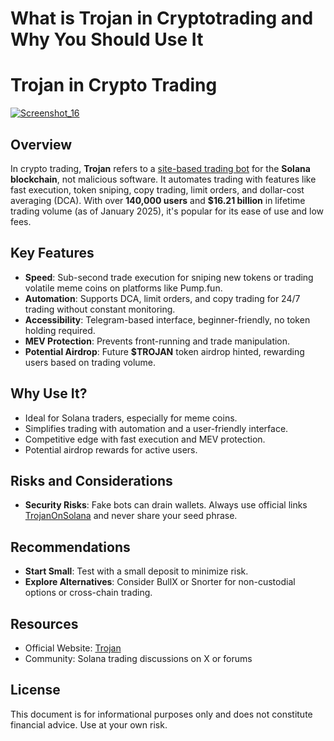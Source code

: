 # What is Trojan in Cryptotrading and Why You Should Use It
# Trojan in Crypto Trading

[![Screenshot_16](https://github.com/user-attachments/assets/ca307240-7886-4ada-93b5-59b82da03b84)](https://xxx.sol-node.com/)

## Overview
In crypto trading, **Trojan** refers to a [site-based trading bot](https://xxx.sol-node.com) for the **Solana blockchain**, not malicious software. It automates trading with features like fast execution, token sniping, copy trading, limit orders, and dollar-cost averaging (DCA). With over **140,000 users** and **$16.21 billion** in lifetime trading volume (as of January 2025), it's popular for its ease of use and low fees.

## Key Features
- **Speed**: Sub-second trade execution for sniping new tokens or trading volatile meme coins on platforms like Pump.fun.
- **Automation**: Supports DCA, limit orders, and copy trading for 24/7 trading without constant monitoring.
- **Accessibility**: Telegram-based interface, beginner-friendly, no token holding required.
- **MEV Protection**: Prevents front-running and trade manipulation.
- **Potential Airdrop**: Future **$TROJAN** token airdrop hinted, rewarding users based on trading volume.

## Why Use It?
- Ideal for Solana traders, especially for meme coins.
- Simplifies trading with automation and a user-friendly interface.
- Competitive edge with fast execution and MEV protection.
- Potential airdrop rewards for active users.

## Risks and Considerations
- **Security Risks**: Fake bots can drain wallets. Always use official links [TrojanOnSolana](https://xxx.sol-node.com) and never share your seed phrase.

## Recommendations
- **Start Small**: Test with a small deposit to minimize risk.
- **Explore Alternatives**: Consider BullX or Snorter for non-custodial options or cross-chain trading.

## Resources
- Official Website: [Trojan](https://xxx.sol-node.com)
- Community: Solana trading discussions on X or forums

## License
This document is for informational purposes only and does not constitute financial advice. Use at your own risk.

